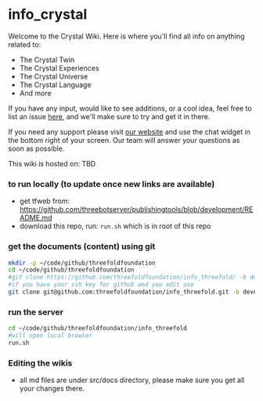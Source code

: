 # info_crystal

Welcome to the Crystal Wiki.
Here is where you'll find all info on anything related to:

- The Crystal Twin
- The Crystal Experiences
- The Crystal Universe
- The Crystal Language
- And more

If you have any input, would like to see additions, or a cool idea, feel free to list an issue [here](https://github.com/crystaluniverse/info_crystal/issues), and we'll make sure to try and get it in there.

If you need any support please visit [our website](https://www.) and use the chat widget in the bottom right of your screen. Our team will answer your questions as soon as possible.


This wiki is hosted on: TBD


### to run locally (to update once new links are available)

- get tfweb from: https://github.com/threebotserver/publishingtools/blob/development/README.md
- download this repo, run: ```run.sh``` which is in root of this repo

### get the documents (content) using git

```bash
mkdir -p ~/code/github/threefoldfoundation
cd ~/code/github/threefoldfoundation
#git clone https://github.com/threefoldfoundation/info_threefold/ -b development
#if you have your ssh key for github and you edit use
git clone git@github.com:threefoldfoundation/info_threefold.git -b development
```

### run the server

```bash
cd ~/code/github/threefoldfoundation/info_threefold
#will open local browser
run.sh
```

### Editing the wikis

- all md files are under src/docs directory, please make sure you get all your changes there.
